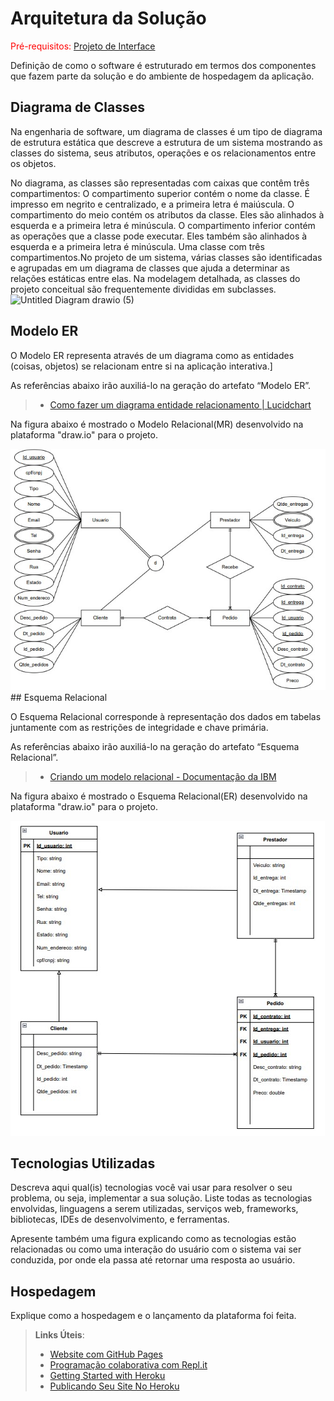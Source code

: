 # Arquitetura da Solução

<span style="color:red">Pré-requisitos: <a href="3-Projeto de Interface.md"> Projeto de Interface</a></span>

Definição de como o software é estruturado em termos dos componentes que fazem parte da solução e do ambiente de hospedagem da aplicação.

## Diagrama de Classes

Na engenharia de software, um diagrama de classes é um tipo de diagrama de estrutura estática que descreve a estrutura de um sistema mostrando as classes do sistema, seus atributos, operações e os relacionamentos entre os objetos. 

No diagrama, as classes são representadas com caixas que contêm três compartimentos: 
O compartimento superior contém o nome da classe. É impresso em negrito e centralizado, e a primeira letra é maiúscula. 
O compartimento do meio contém os atributos da classe. Eles são alinhados à esquerda e a primeira letra é minúscula. 
O compartimento inferior contém as operações que a classe pode executar. Eles também são alinhados à esquerda e a primeira letra é minúscula. 
Uma classe com três compartimentos.No projeto de um sistema, várias classes são identificadas e agrupadas em um diagrama de classes que ajuda a determinar as relações estáticas entre elas. Na modelagem detalhada, as classes do projeto conceitual são frequentemente divididas em subclasses. 
![Untitled Diagram drawio (5)](https://user-images.githubusercontent.com/91202959/162323739-1c407100-01fb-48ff-9a05-061448b45421.png)



## Modelo ER

O Modelo ER representa através de um diagrama como as entidades (coisas, objetos) se relacionam entre si na aplicação interativa.]

As referências abaixo irão auxiliá-lo na geração do artefato “Modelo ER”.

> - [Como fazer um diagrama entidade relacionamento | Lucidchart](https://www.lucidchart.com/pages/pt/como-fazer-um-diagrama-entidade-relacionamento)

Na figura abaixo é mostrado o Modelo Relacional(MR) desenvolvido na plataforma "draw.io" para o projeto.

<img src="img/MR_ClickExpress.jpg" alt="Figura Modelo Relacional(MR) ClickExpress">
## Esquema Relacional

O Esquema Relacional corresponde à representação dos dados em tabelas juntamente com as restrições de integridade e chave primária.
 
As referências abaixo irão auxiliá-lo na geração do artefato “Esquema Relacional”.

> - [Criando um modelo relacional - Documentação da IBM](https://www.ibm.com/docs/pt-br/cognos-analytics/10.2.2?topic=designer-creating-relational-model)

Na figura abaixo é mostrado o Esquema Relacional(ER) desenvolvido na plataforma "draw.io" para o projeto.

<img src="img/ER_ClickExpress.jpg" alt="Figura Modelo Relacional(MR) ClickExpress">

## Tecnologias Utilizadas

Descreva aqui qual(is) tecnologias você vai usar para resolver o seu problema, ou seja, implementar a sua solução. Liste todas as tecnologias envolvidas, linguagens a serem utilizadas, serviços web, frameworks, bibliotecas, IDEs de desenvolvimento, e ferramentas.

Apresente também uma figura explicando como as tecnologias estão relacionadas ou como uma interação do usuário com o sistema vai ser conduzida, por onde ela passa até retornar uma resposta ao usuário.

## Hospedagem

Explique como a hospedagem e o lançamento da plataforma foi feita.

> **Links Úteis**:
>
> - [Website com GitHub Pages](https://pages.github.com/)
> - [Programação colaborativa com Repl.it](https://repl.it/)
> - [Getting Started with Heroku](https://devcenter.heroku.com/start)
> - [Publicando Seu Site No Heroku](http://pythonclub.com.br/publicando-seu-hello-world-no-heroku.html)
